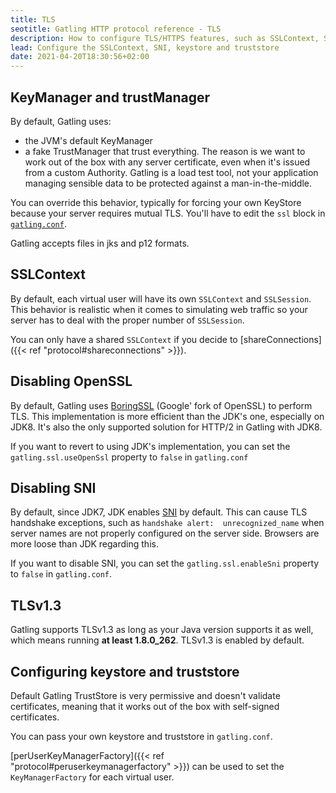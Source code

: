 ```yaml
---
title: TLS
seotitle: Gatling HTTP protocol reference - TLS
description: How to configure TLS/HTTPS features, such as SSLContext, SNI, keystore and truststore.
lead: Configure the SSLContext, SNI, keystore and truststore
date: 2021-04-20T18:30:56+02:00
---
```


## KeyManager and trustManager

By default, Gatling uses:
* the JVM's default KeyManager
* a fake TrustManager that trust everything. The reason is we want to work out of the box with any server certificate, even when it's issued from a custom Authority. Gatling is a load test tool, not your application managing sensible data to be protected against a man-in-the-middle.

You can override this behavior, typically for forcing your own KeyStore because your server requires mutual TLS.
You'll have to edit the `ssl` block in [`gatling.conf`](https://github.com/gatling/gatling/blob/main/gatling-core/src/main/resources/gatling-defaults.conf#L53-L64).

Gatling accepts files in jks and p12 formats.

## SSLContext

By default, each virtual user will have its own `SSLContext` and `SSLSession`.
This behavior is realistic when it comes to simulating web traffic so your server has to deal with the proper number of `SSLSession`.

You can only have a shared `SSLContext` if you decide to [shareConnections]({{< ref "protocol#shareconnections" >}}).

## Disabling OpenSSL

By default, Gatling uses [BoringSSL](https://opensource.google.com/projects/boringssl) (Google' fork of OpenSSL) to perform TLS.
This implementation is more efficient than the JDK's one, especially on JDK8.
It's also the only supported solution for HTTP/2 in Gatling with JDK8.

If you want to revert to using JDK's implementation, you can set the `gatling.ssl.useOpenSsl` property to `false` in `gatling.conf`

## Disabling SNI

By default, since JDK7, JDK enables [SNI](http://en.wikipedia.org/wiki/Server_Name_Indication) by default.
This can cause TLS handshake exceptions, such as `handshake alert:  unrecognized_name` when server names are not properly configured on the server side.
Browsers are more loose than JDK regarding this.

If you want to disable SNI, you can set the `gatling.ssl.enableSni` property to `false` in `gatling.conf`.

## TLSv1.3

Gatling supports TLSv1.3 as long as your Java version supports it as well, which means running **at least 1.8.0_262**.
TLSv1.3 is enabled by default.

## Configuring keystore and truststore

Default Gatling TrustStore is very permissive and doesn't validate certificates,
meaning that it works out of the box with self-signed certificates.

You can pass your own keystore and truststore in `gatling.conf`.

[perUserKeyManagerFactory]({{< ref "protocol#peruserkeymanagerfactory" >}}) can be used to set the `KeyManagerFactory` for each virtual user.
